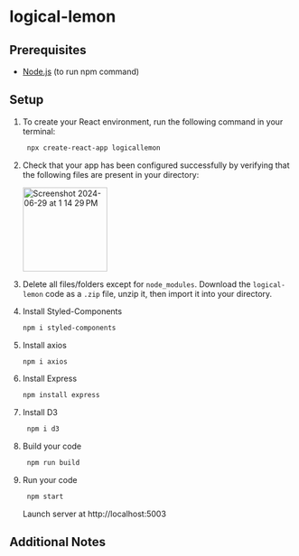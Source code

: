 # logical-lemon
## Prerequisites
  * [Node.js](https://nodejs.org/en) (to run npm command)
## Setup
  1. To create your React environment, run the following command in your terminal:
     ```sh
      npx create-react-app logicallemon
      ```
  2.  Check that your app has been configured successfully by verifying that the following files are present in your directory:
     
      <img width="149" alt="Screenshot 2024-06-29 at 1 14 29 PM" src="https://github.com/snehasadap/logical-lemon/assets/104543929/98736d3f-8ade-4182-8625-7f24b8bdb746">
      
  3.  Delete all files/folders except for `node_modules`. Download the `logical-lemon` code as a `.zip` file, unzip it, then import it into your directory.
  4.  Install Styled-Components
      ```sh
      npm i styled-components
      ```
  5.  Install axios
      ```sh
      npm i axios
      ```
  6.  Install Express
      ```sh
      npm install express
      ```
  7. Install D3
     ```sh
      npm i d3
      ```
  8. Build your code
     ```sh
      npm run build
      ```
  9. Run your code
     ```sh
      npm start
      ```
     Launch server at http://localhost:5003
     
## Additional Notes
